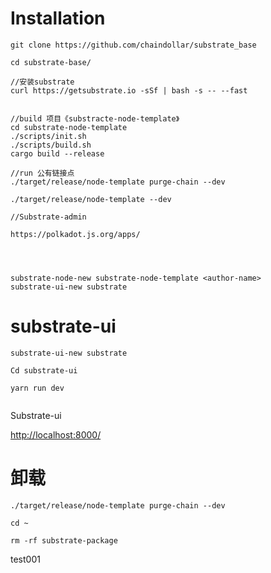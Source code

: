 # Installation



```
git clone https://github.com/chaindollar/substrate_base

cd substrate-base/

//安装substrate
curl https://getsubstrate.io -sSf | bash -s -- --fast


//build 项目《substracte-node-template》
cd substrate-node-template
./scripts/init.sh
./scripts/build.sh
cargo build --release

//run 公有链接点
./target/release/node-template purge-chain --dev

./target/release/node-template --dev

//Substrate-admin

https://polkadot.js.org/apps/




substrate-node-new substrate-node-template <author-name>
substrate-ui-new substrate
```





# substrate-ui



```
substrate-ui-new substrate

Cd substrate-ui

yarn run dev


```

Substrate-ui 

<http://localhost:8000/>











# 卸载



```
./target/release/node-template purge-chain --dev

cd ~

rm -rf substrate-package
```


test001
